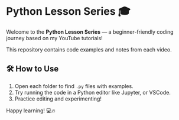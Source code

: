 # Python Lesson Series 🎓
Welcome to the **Python Lesson Series** — a beginner-friendly coding journey based on my YouTube tutorials!

This repository contains code examples and notes from each video.

## 🛠️ How to Use

1. Open each folder to find `.py` files with examples.
2. Try running the code in a Python editor like Jupyter, or VSCode.
3. Practice editing and experimenting!

Happy learning! 💻🔥
